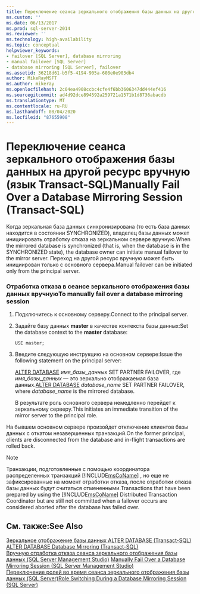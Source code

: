 ```yaml
---
title: Переключение сеанса зеркального отображения базы данных на другой ресурс вручную (язык Transact-SQL) | Документы Майкрософт
ms.custom: ''
ms.date: 06/13/2017
ms.prod: sql-server-2014
ms.reviewer: ''
ms.technology: high-availability
ms.topic: conceptual
helpviewer_keywords:
- failover [SQL Server], database mirroring
- manual failover [SQL Server]
- database mirroring [SQL Server], failover
ms.assetid: 36218d61-b5f5-4194-905a-608e0e903db4
author: MikeRayMSFT
ms.author: mikeray
ms.openlocfilehash: 2c04ea4908ccbc4cfe4f6bb3606347dd444ef416
ms.sourcegitcommit: ad4d92dce894592a259721a1571b1d8736abacdb
ms.translationtype: MT
ms.contentlocale: ru-RU
ms.lasthandoff: 08/04/2020
ms.locfileid: "87655908"
---
```

# <a name="manually-fail-over-a-database-mirroring-session-transact-sql"></a><span data-ttu-id="83517-102">Переключение сеанса зеркального отображения базы данных на другой ресурс вручную (язык Transact-SQL)</span><span class="sxs-lookup"><span data-stu-id="83517-102">Manually Fail Over a Database Mirroring Session (Transact-SQL)</span></span>
  <span data-ttu-id="83517-103">Когда зеркальная база данных синхронизирована (то есть база данных находится в состоянии SYNCHRONIZED), владелец базы данных может инициировать отработку отказа на зеркальном сервере вручную.</span><span class="sxs-lookup"><span data-stu-id="83517-103">When the mirrored database is synchronized (that is, when the database is in the SYNCHRONIZED state), the database owner can initiate manual failover to the mirror server.</span></span> <span data-ttu-id="83517-104">Переход на другой ресурс вручную может быть инициирован только с основного сервера.</span><span class="sxs-lookup"><span data-stu-id="83517-104">Manual failover can be initiated only from the principal server.</span></span>  
  
### <a name="to-manually-fail-over-a-database-mirroring-session"></a><span data-ttu-id="83517-105">Отработка отказа в сеансе зеркального отображения базы данных вручную</span><span class="sxs-lookup"><span data-stu-id="83517-105">To manually fail over a database mirroring session</span></span>  
  
1.  <span data-ttu-id="83517-106">Подключитесь к основному серверу.</span><span class="sxs-lookup"><span data-stu-id="83517-106">Connect to the principal server.</span></span>  
  
2.  <span data-ttu-id="83517-107">Задайте базу данных **master** в качестве контекста базы данных:</span><span class="sxs-lookup"><span data-stu-id="83517-107">Set the database context to the **master** database:</span></span>  
  
     `USE master;`  
  
3.  <span data-ttu-id="83517-108">Введите следующую инструкцию на основном сервере:</span><span class="sxs-lookup"><span data-stu-id="83517-108">Issue the following statement on the principal server:</span></span>  
  
     <span data-ttu-id="83517-109">[ALTER DATABASE](/sql/t-sql/statements/alter-database-transact-sql-database-mirroring) *имя_базы_данных* SET PARTNER FAILOVER, где *имя_базы_данных* — это зеркально отображаемая база данных.</span><span class="sxs-lookup"><span data-stu-id="83517-109">[ALTER DATABASE](/sql/t-sql/statements/alter-database-transact-sql-database-mirroring) *database_name* SET PARTNER FAILOVER, where *database_name* is the mirrored database.</span></span>  
  
     <span data-ttu-id="83517-110">В результате роль основного сервера немедленно перейдет к зеркальному серверу.</span><span class="sxs-lookup"><span data-stu-id="83517-110">This initiates an immediate transition of the mirror server to the principal role.</span></span>  
  
 <span data-ttu-id="83517-111">На бывшем основном сервере произойдет отключение клиентов базы данных с откатом незавершенных транзакций.</span><span class="sxs-lookup"><span data-stu-id="83517-111">On the former principal, clients are disconnected from the database and in-flight transactions are rolled back.</span></span>  
  
> [!NOTE]  
>  <span data-ttu-id="83517-112">Транзакции, подготовленные с помощью координатора распределенных транзакций [!INCLUDE[msCoName](../../includes/msconame-md.md)] , но еще не зафиксированные на момент отработки отказа, после отработки отказа базы данных будут считаться отмененными.</span><span class="sxs-lookup"><span data-stu-id="83517-112">Transactions that have been prepared by using the [!INCLUDE[msCoName](../../includes/msconame-md.md)] Distributed Transaction Coordinator but are still not committed when a failover occurs are considered aborted after the database has failed over.</span></span>  
  
## <a name="see-also"></a><span data-ttu-id="83517-113">См. также:</span><span class="sxs-lookup"><span data-stu-id="83517-113">See Also</span></span>  
 <span data-ttu-id="83517-114">[Зеркальное отображение базы данных ALTER DATABASE (Transact-SQL)](/sql/t-sql/statements/alter-database-transact-sql-database-mirroring) </span><span class="sxs-lookup"><span data-stu-id="83517-114">[ALTER DATABASE Database Mirroring &#40;Transact-SQL&#41;](/sql/t-sql/statements/alter-database-transact-sql-database-mirroring) </span></span>  
 <span data-ttu-id="83517-115">[Вручную отработка отказа сеанса зеркального отображения базы данных &#40;SQL Server Management Studio&#41;](manually-fail-over-a-database-mirroring-session-sql-server-management-studio.md) </span><span class="sxs-lookup"><span data-stu-id="83517-115">[Manually Fail Over a Database Mirroring Session &#40;SQL Server Management Studio&#41;](manually-fail-over-a-database-mirroring-session-sql-server-management-studio.md) </span></span>  
 [<span data-ttu-id="83517-116">Переключение ролей во время сеанса зеркального отображения базы данных (SQL Server)</span><span class="sxs-lookup"><span data-stu-id="83517-116">Role Switching During a Database Mirroring Session &#40;SQL Server&#41;</span></span>](role-switching-during-a-database-mirroring-session-sql-server.md)  
  
  
